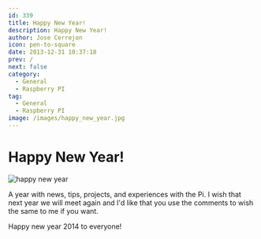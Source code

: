 ```yaml
---
id: 339
title: Happy New Year!
description: Happy New Year!
author: Jose Cerrejon
icon: pen-to-square
date: 2013-12-31 10:37:18
prev: /
next: false
category:
  - General
  - Raspberry PI
tag:
  - General
  - Raspberry PI
image: /images/happy_new_year.jpg
---
```


# Happy New Year!

![happy new year](/images/happy_new_year.jpg)

A year with news, tips, projects, and experiences with the Pi. I wish that next year we will meet again and I'd like that you use the comments to wish the same to me if you want.

Happy new year 2014 to everyone!